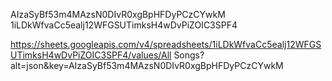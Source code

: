 AIzaSyBf53m4MAzsN0DIvR0xgBpHFDyPCzCYwkM
1iLDkWfvaCc5ealj12WFGSUTimksH4wDvPiZOIC3SPF4

https://sheets.googleapis.com/v4/spreadsheets/1iLDkWfvaCc5ealj12WFGSUTimksH4wDvPiZOIC3SPF4/values/All Songs?alt=json&key=AIzaSyBf53m4MAzsN0DIvR0xgBpHFDyPCzCYwkM
